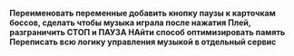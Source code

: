 <b/>Переименовать переменные
<b/>добавить кнопку паузы к карточкам боссов, сделать чтобы музыка играла после нажатия Плей, разграничить СТОП и ПАУЗА
<b/>НАйти способ оптимизировать память
<b/>Переписать всю логику управления музыкой в отдельный сервис
